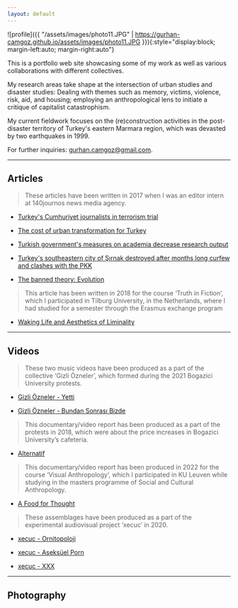 ```yaml
---
layout: default
---
```


![profile]({{ "/assets/images/photo11.JPG" | https://gurhan-camgoz.github.io/assets/images/photo11.JPG }}){:style="display:block; margin-left:auto; margin-right:auto"}


This is a portfolio web site showcasing some of my work as well as various collaborations with different collectives. 

My research areas take shape at the intersection of urban studies and disaster studies: Dealing with themes such as memory, victims, violence, risk, aid, and housing; employing an anthropological lens to initiate a critique of capitalist catastrophism. 

My current fieldwork focuses on the (re)construction activities in the post-disaster territory of Turkey's eastern Marmara region, which was devasted by two earthquakes in 1999. 

For further inquiries: [gurhan.camgoz@gmail.com](mailto:gurhan.camgoz@gmail.com).

* * *

## Articles

> These articles have been written in 2017 when I was an editor intern at 140journos news media agency.

  - [Turkey's Cumhuriyet journalists in terrorism trial](https://140journos.com/turkey-starts-trying-cumhuriyet-journalists-61316bfda29d)

  - [The cost of urban transformation for Turkey](https://140journos.com/cost-of-urban-transformation-for-turkey-33b01cd734d0)

  - [Turkish government's measures on academia decrease research output](https://140journos.com/turkish-governments-measures-on-academia-decrease-research-output-3a54671a2434)

  - [Turkey's southeastern city of Şırnak destroyed after months long curfew and clashes with the PKK](https://140journos.com/turkeys-southeastern-city-of-sirnak-destructed-after-months-long-curfew-and-clashes-with-the-pkk-6e7b406095c)

  - [The banned theory: Evolution](https://140journos.com/the-banned-theory-evolution-e772fa968339)

>This article has been written  in 2018 for the course ‘Truth in Fiction’, which I participated in Tilburg University, in the Netherlands, where I had studied for a semester through the Erasmus exchange program

  - [Waking Life and Aesthetics of Liminality](https://www.diggitmagazine.com/papers/waking-life-and-aesthetics-liminality) 

* * *

## Videos

>These two music videos have been produced as a part of the collective ‘Gizli Özneler’, which formed during the 2021 Bogazici University protests. 

  - [Gizli Özneler - Yetti](https://www.youtube.com/watch?v=IIjpuF9Qh3U)

  - [Gizli Özneler - Bundan Sonrası Bizde](https://www.youtube.com/watch?v=0S781HzRvVk)

>This documentary/video report has been produced as a part of the protests in 2018, which were about the price increases in Bogazici University’s cafeteria.

  - [Alternatif](https://www.youtube.com/watch?v=1Cwr7CYV1X4) 

>This documentary/video report has been produced in 2022 for the course ‘Visual Anthropology’, which I participated in KU Leuven while studying in the masters programme of Social and Cultural Anthropology.

  - [A Food for Thought](https://drive.google.com/file/d/1XQOABK8wUs_Q2hEPk-pZWlCfzWKTczo5/view?usp=share_link)


>These assemblages have been produced as a part of the experimental audiovisual project ‘xecuc’ in 2020. 

  - [xecuc - Ornitopoloji](https://www.youtube.com/watch?v=mUgH7NmtXNY)

  - [xecuc - Aseksüel Porn](https://www.youtube.com/watch?v=VFju_XPVWZE)

  - [xecuc - XXX](https://www.youtube.com/watch?v=YF-JR7h7m5w)

* * *

## Photography






